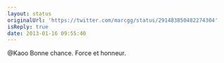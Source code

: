 ```yaml
---
layout: status
originalUrl: 'https://twitter.com/marcgg/status/291483850482274304'
isReply: true
date: 2013-01-16 09:55:40
---
```


@Kaoo Bonne chance. Force et honneur.
